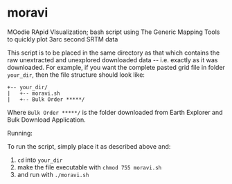 moravi
======

MOodie RApid VIsualization; bash script using The Generic Mapping Tools to quickly plot 3arc second SRTM data

This script is to be placed in the same directory as that which contains the raw unextracted and unexplored downloaded data -- i.e. exactly as it was downloaded. For example, if you want the complete pasted grid file in folder `your_dir`, then the file structure should look like:
 
```
+-- your_dir/
|   +-- moravi.sh
|   +-- Bulk Order *****/
```

Where `Bulk Order *****/` is the folder downloaded from Earth Explorer and Bulk Download Application.

Running:

To run the script, simply place it as described above and:
1. `cd` into `your_dir`
2. make the file executable with `chmod 755 moravi.sh`
3. and run with `./moravi.sh`
